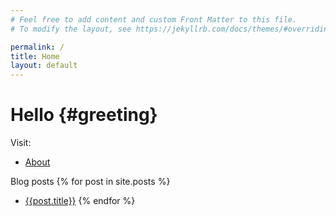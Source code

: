 ```yaml
---
# Feel free to add content and custom Front Matter to this file.
# To modify the layout, see https://jekyllrb.com/docs/themes/#overriding-theme-defaults

permalink: /
title: Home
layout: default
---
```


# Hello {#greeting}

Visit: 
* [About](/about/)

Blog posts
{% for post in site.posts %}
* [{{post.title}}]({{post.url}})
{% endfor %}